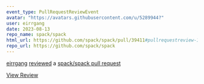 ```yaml
---
event_type: PullRequestReviewEvent
avatar: "https://avatars.githubusercontent.com/u/5289944?"
user: eirrgang
date: 2023-08-13
repo_name: spack/spack
html_url: https://github.com/spack/spack/pull/39411#pullrequestreview-1575882116
repo_url: https://github.com/spack/spack
---
```


<a href='https://github.com/eirrgang' target='_blank'>eirrgang</a> <a href='https://github.com/spack/spack/pull/39411#pullrequestreview-1575882116' target='_blank'>reviewed</a> a <a href='https://github.com/spack/spack/pull/39411' target='_blank'>spack/spack pull request</a>

<small></small>

<a href='https://github.com/spack/spack/pull/39411#pullrequestreview-1575882116' target='_blank'>View Review</a>